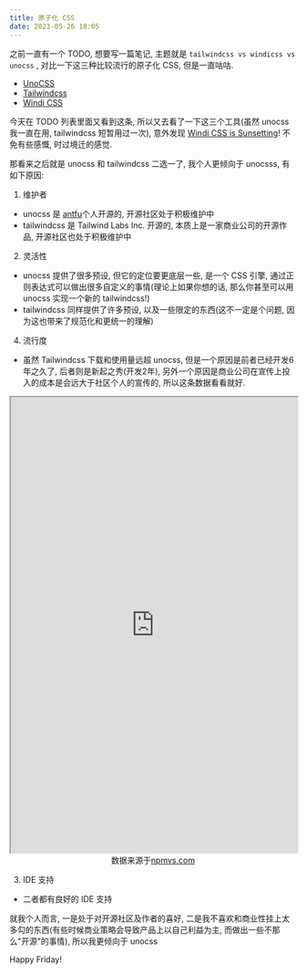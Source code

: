 ```yaml
---
title: 原子化 CSS
date: 2023-05-26 18:05
---
```


之前一直有一个 TODO, 想要写一篇笔记, 主题就是 `tailwindcss vs windicss vs unocss` , 对比一下这三种比较流行的原子化 CSS, 但是一直咕咕.

- [UnoCSS](https://github.com/unocss/unocss)
- [Tailwindcss](https://github.com/tailwindlabs/tailwindcss)
- [Windi CSS](https://github.com/windicss/windicss)

今天在 TODO 列表里面又看到这条, 所以又去看了一下这三个工具(虽然 unocss 我一直在用, tailwindcss 短暂用过一次), 意外发现 [Windi CSS is Sunsetting](https://windicss.org/posts/sunsetting.html)! 不免有些感慨, 时过境迁的感觉.

那看来之后就是 unocss 和 tailwindcss 二选一了, 我个人更倾向于 unocsss, 有如下原因:

1. 维护者

  - unocss 是 [antfu](https://github.com/antfu)个人开源的, 开源社区处于积极维护中
  - tailwindcss 是 Tailwind Labs Inc. 开源的, 本质上是一家商业公司的开源作品, 开源社区也处于积极维护中

2. 灵活性

  - unocss 提供了很多预设, 但它的定位要更底层一些, 是一个 CSS 引擎, 通过正则表达式可以做出很多自定义的事情(理论上如果你想的话, 那么你甚至可以用 unocss 实现一个新的 tailwindcss!)
  - tailwindcss 同样提供了许多预设, 以及一些限定的东西(这不一定是个问题, 因为这也带来了规范化和更统一的理解)

4. 流行度

  - 虽然 Tailwindcss 下载和使用量远超 unocss, 但是一个原因是前者已经开发6年之久了, 后者则是新起之秀(开发2年), 另外一个原因是商业公司在宣传上投入的成本是会远大于社区个人的宣传的, 所以这条数据看看就好.

  <iframe src="https://www.npmvs.com/tailwindcss-vs-windicss-vs-unocss" title="tailwindcss-vs-windicss-vs-unocss" width="100%" height="800px"></iframe>

  <div style="text-align:center;">
    数据来源于<a href="https://www.npmvs.com/tailwindcss-vs-windicss-vs-unocss" target="_blank">npmvs.com</a>
  </div>

3. IDE 支持
  - 二者都有良好的 IDE 支持

就我个人而言, 一是处于对开源社区及作者的喜好, 二是我不喜欢和商业性挂上太多勾的东西(有些时候商业策略会导致产品上以自己利益为主, 而做出一些不那么"开源"的事情), 所以我更倾向于 unocss

Happy Friday!
